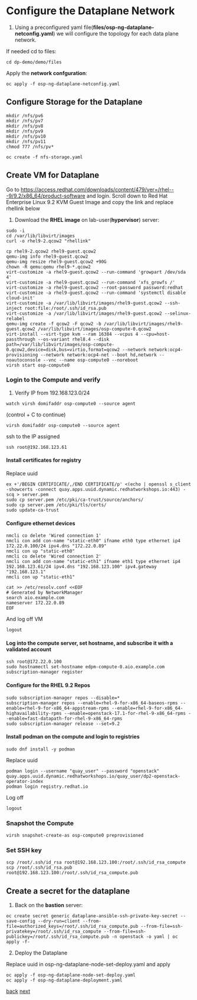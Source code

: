 # Configure the Dataplane Network

1. Using a preconfigured yaml file(**files/osp-ng-dataplane-netconfig.yaml**)
we will configure the topology for each data plane network.

If needed cd to files:
```
cd dp-demo/demo/files
```

Apply the **network confguration**:

```
oc apply -f osp-ng-dataplane-netconfig.yaml
```

## Configure Storage for the Dataplane

```
mkdir /nfs/pv6
mkdir /nfs/pv7
mkdir /nfs/pv8
mkdir /nfs/pv9
mkdir /nfs/pv10
mkdir /nfs/pv11
chmod 777 /nfs/pv*
```
```
oc create -f nfs-storage.yaml
```

## Create VM for Dataplane

Go to https://access.redhat.com/downloads/content/479/ver=/rhel---9/9.2/x86_64/product-software
 and login. Scroll down to Red Hat Enterprise Linux 9.2 KVM Guest Image and copy the link and replace rhellink below

1. Download the **RHEL image** on lab-user(**hypervisor**) server:

```
sudo -i
cd /var/lib/libvirt/images
curl -o rhel9-2.qcow2 "rhellink"
```
```
cp rhel9-2.qcow2 rhel9-guest.qcow2
qemu-img info rhel9-guest.qcow2
qemu-img resize rhel9-guest.qcow2 +90G
chown -R qemu:qemu rhel9-*.qcow2
virt-customize -a rhel9-guest.qcow2 --run-command 'growpart /dev/sda 4'
virt-customize -a rhel9-guest.qcow2 --run-command 'xfs_growfs /'
virt-customize -a rhel9-guest.qcow2 --root-password password:redhat
virt-customize -a rhel9-guest.qcow2 --run-command 'systemctl disable cloud-init'
virt-customize -a /var/lib/libvirt/images/rhel9-guest.qcow2 --ssh-inject root:file:/root/.ssh/id_rsa.pub
virt-customize -a /var/lib/libvirt/images/rhel9-guest.qcow2 --selinux-relabel
qemu-img create -f qcow2 -F qcow2 -b /var/lib/libvirt/images/rhel9-guest.qcow2 /var/lib/libvirt/images/osp-compute-0.qcow2
virt-install --virt-type kvm --ram 16384 --vcpus 4 --cpu=host-passthrough --os-variant rhel8.4 --disk path=/var/lib/libvirt/images/osp-compute-0.qcow2,device=disk,bus=virtio,format=qcow2 --network network:ocp4-provisioning --network network:ocp4-net --boot hd,network --noautoconsole --vnc --name osp-compute0 --noreboot
virsh start osp-compute0
```

### Login to the Compute and verify

1. Verify IP from 192.168.123.0/24
```
watch virsh domifaddr osp-compute0 --source agent
```
(control + C to continue)
```
virsh domifaddr osp-compute0 --source agent
```
ssh to the IP assigned 

```
ssh root@192.168.123.61
```
#### Install certificates for registry

Replace uuid

```
ex +'/BEGIN CERTIFICATE/,/END CERTIFICATE/p' <(echo | openssl s_client -showcerts -connect quay.apps.uuid.dynamic.redhatworkshops.io:443) -scq > server.pem
sudo cp server.pem /etc/pki/ca-trust/source/anchors/
sudo cp server.pem /etc/pki/tls/certs/
sudo update-ca-trust
```

#### Configure ethernet devices

```
nmcli co delete 'Wired connection 1'
nmcli con add con-name "static-eth0" ifname eth0 type ethernet ip4 172.22.0.100/24 ipv4.dns "172.22.0.89"
nmcli con up "static-eth0"
nmcli co delete 'Wired connection 2'
nmcli con add con-name "static-eth1" ifname eth1 type ethernet ip4 192.168.123.61/24 ipv4.dns "192.168.123.100" ipv4.gateway "192.168.123.1"
nmcli con up "static-eth1"
```
```
cat >> /etc/resolv.conf <<EOF
# Generated by NetworkManager
search aio.example.com
nameserver 172.22.0.89
EOF
```
And log off VM
```
logout
```
#### Log into the compute server, set hostname, and subscribe it with a validated account

```
ssh root@172.22.0.100
sudo hostnamectl set-hostname edpm-compute-0.aio.example.com
subscription-manager register
```
#### Configure for the RHEL 9.2 Repos
```
sudo subscription-manager repos --disable=*
subscription-manager repos --enable=rhel-9-for-x86_64-baseos-rpms --enable=rhel-9-for-x86_64-appstream-rpms --enable=rhel-9-for-x86_64-highavailability-rpms --enable=openstack-17.1-for-rhel-9-x86_64-rpms --enable=fast-datapath-for-rhel-9-x86_64-rpms
sudo subscription-manager release --set=9.2
```

#### Install podman on the compute and login to registries

```
sudo dnf install -y podman
````
Replace uuid
```
podman login --username "quay_user" --password "openstack" quay.apps.uuid.dynamic.redhatworkshops.io/quay_user/dp2-openstack-operator-index
podman login registry.redhat.io
```
Log off
```
logout
```
### Snapshot the Compute

```
virsh snapshot-create-as osp-compute0 preprovisioned
```

### Set SSH key
```
scp /root/.ssh/id_rsa root@192.168.123.100:/root/.ssh/id_rsa_compute
scp /root/.ssh/id_rsa.pub root@192.168.123.100:/root/.ssh/id_rsa_compute.pub 
```
## Create a secret for the dataplane

1. Back on the **bastion** server:
```
oc create secret generic dataplane-ansible-ssh-private-key-secret --save-config --dry-run=client --from-file=authorized_keys=/root/.ssh/id_rsa_compute.pub --from-file=ssh-privatekey=/root/.ssh/id_rsa_compute --from-file=ssh-publickey=/root/.ssh/id_rsa_compute.pub -n openstack -o yaml | oc apply -f-
```

2. Deploy the Dataplane

Replace uuid in osp-ng-dataplane-node-set-deploy.yaml and apply
```
oc apply -f osp-ng-dataplane-node-set-deploy.yaml
oc apply -f osp-ng-dataplane-deployment.yaml
```

[back](create-cp.md) [next](access.md)
